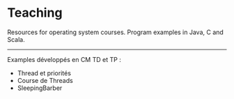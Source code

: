 # Teaching
Resources for operating system courses. Program examples in Java, C and Scala.

----
Examples développés en CM TD et TP :
- Thread et priorités
- Course de Threads
- SleepingBarber

